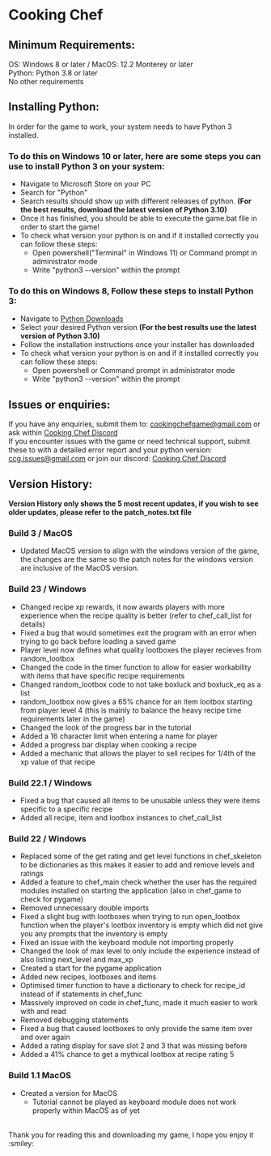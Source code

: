 # Cooking Chef

## Minimum Requirements:
OS: Windows 8 or later / MacOS: 12.2 Monterey or later
</br>
Python: Python 3.8 or later 
</br>
No other requirements
</br>
## Installing Python:
In order for the game to work, your system needs to have Python 3 installed.
</br>
### To do this on Windows 10 or later, here are some steps you can use to install Python 3 on your system:
- Navigate to Microsoft Store on your PC
- Search for "Python"
- Search results should show up with different releases of python. <b>(For the best results, download the latest version of Python 3.10)</b>
- Once it has finished, you should be able to execute the game.bat file in order to start the game!
- To check what version your python is on and if it installed correctly you can follow these steps:
  - Open powershell("Terminal" in Windows 11) or Command prompt in administrator mode
  - Write "python3 --version" within the prompt
### To do this on Windows 8, Follow these steps to install Python 3:
- Navigate to [Python Downloads](https://www.python.org/downloads/windows/)
- Select your desired Python version <b>(For the best results use the latest version of Python 3.10)</b>
- Follow the installation instructions once your installer has downloaded
- To check what version your python is on and if it installed correctly you can follow these steps:
  - Open powershell or Command prompt in administrator mode
  - Write "python3 --version" within the prompt
## Issues or enquiries:
If you have any enquiries, submit them to: cookingchefgame@gmail.com or ask within [Cooking Chef Discord](https://discord.gg/CFQdynhFNd)
</br>
If you encounter issues with the game or need technical support, submit these to with a detailed error report and your python version: ccg.issues@gmail.com or join our discord: [Cooking Chef Discord](https://discord.gg/CFQdynhFNd)
</br>
## Version History:
<b>Version History only shows the 5 most recent updates, if you wish to see older updates, please refer to the patch_notes.txt file</b>
### Build 3 / MacOS
- Updated MacOS version to align with the windows version of the game, the changes are the same so the patch notes for the windows version are inclusive of the MacOS version.
### Build 23 / Windows
- Changed recipe xp rewards, it now awards players with more experience when the recipe quality is better (refer to chef_call_list for details)
- Fixed a bug that would sometimes exit the program with an error when trying to go back before loading a saved game
- Player level now defines what quality lootboxes the player recieves from random_lootbox
- Changed the code in the timer function to allow for easier workability with items that have specific recipe requirements
- Changed random_lootbox code to not take boxluck and boxluck_eq as a list
- random_lootbox now gives a 65% chance for an item lootbox starting from player level 4 (this is mainly to balance the heavy recipe time requirements later in the game)
- Changed the look of the progress bar in the tutorial
- Added a 16 character limit when entering a name for player
- Added a progress bar display when cooking a recipe
- Added a mechanic that allows the player to sell recipes for 1/4th of the xp value of that recipe
### Build 22.1 / Windows
- Fixed a bug that caused all items to be unusable unless they were items specific to a specific recipe
- Added all recipe, item and lootbox instances to chef_call_list
### Build 22 / Windows
- Replaced some of the get rating and get level functions in chef_skeleton to be dictionaries as this makes it easier to add and remove levels and ratings 
- Added a feature to chef_main check whether the user has the required modules installed on starting the application (also in chef_game to check for pygame) 
- Removed unnecessary double imports
- Fixed a slight bug with lootboxes when trying to run open_lootbox function when the player's lootbox inventory is empty which did not give you any prompts that the inventory is empty
- Fixed an issue with the keyboard module not importing properly
- Changed the look of max level to only include the experience instead of also listing next_level and max_xp
- Created a start for the pygame application
- Added new recipes, lootboxes and items
- Optimised timer function to have a dictionary to check for recipe_id instead of if statements in chef_func
- Massively improved on code in chef_func, made it much easier to work with and read
- Removed debugging statements
- Fixed a bug that caused lootboxes to only provide the same item over and over again
- Added a rating display for save slot 2 and 3 that was missing before
- Added a 41% chance to get a mythical lootbox at recipe rating 5
### Build 1.1 MacOS
- Created a version for MacOS
  - Tutorial cannot be played as keyboard module does not work properly within MacOS as of yet
</br>
Thank you for reading this and downloading my game, I hope you enjoy it :smiley:
